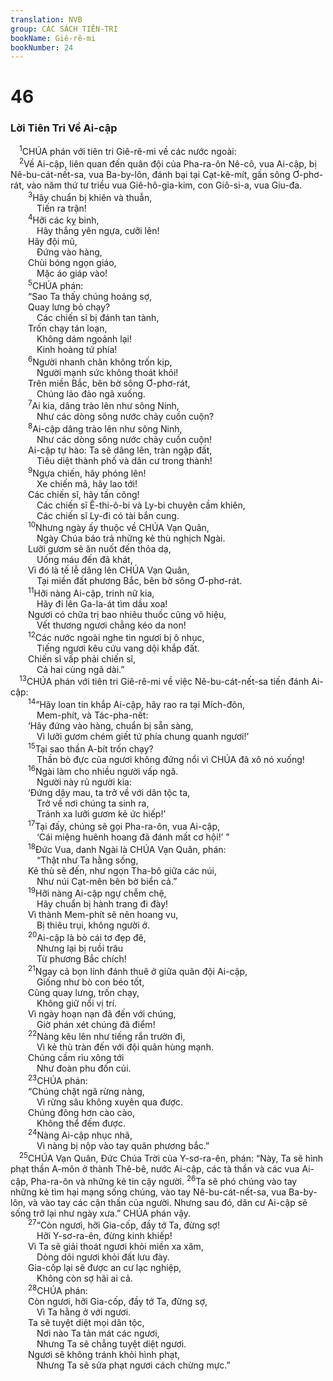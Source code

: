 ```yaml
---
translation: NVB
group: CÁC SÁCH TIÊN-TRI
bookName: Giê-rê-mi 
bookNumber: 24
---
```


<div class="title"><h1>46</h1><h3>Lời Tiên Tri Về Ai-cập </h3></div>
<span class="verse gie_46_1"> <sup>1</sup>CHÚA phán với tiên tri Giê-rê-mi về các nước ngoài: <br/></span>
<span class="verse gie_46_2"> <sup>2</sup>Về Ai-cập, liên quan đến quân đội của Pha-ra-ôn Nê-cô, vua Ai-cập, bị Nê-bu-cát-nết-sa, vua Ba-by-lôn, đánh bại tại Cạt-kê-mít, gần sông Ơ-phơ-rát, vào năm thứ tư triều vua Giê-hô-gia-kim, con Giô-si-a, vua Giu-đa. <br/></span>
<span class="verse gie_46_3">  <sup>3</sup>Hãy chuẩn bị khiên và thuẫn, <br/>   Tiến ra trận! <br/></span>
<span class="verse gie_46_4">  <sup>4</sup>Hỡi các kỵ binh, <br/>   Hãy thắng yên ngựa, cưỡi lên! <br/>  Hãy đội mũ, <br/>   Đứng vào hàng, <br/>  Chùi bóng ngọn giáo, <br/>   Mặc áo giáp vào! <br/></span>
<span class="verse gie_46_5">  <sup>5</sup>CHÚA phán: <br/>  “Sao Ta thấy chúng hoảng sợ, <br/>  Quay lưng bỏ chạy? <br/>   Các chiến sĩ bị đánh tan tành, <br/>  Trốn chạy tán loạn, <br/>   Không dám ngoảnh lại! <br/>   Kinh hoàng tứ phía! <br/></span>
<span class="verse gie_46_6">  <sup>6</sup>Người nhanh chân không trốn kịp, <br/>   Người mạnh sức không thoát khỏi! <br/>  Trên miền Bắc, bên bờ sông Ơ-phơ-rát, <br/>   Chúng lảo đảo ngã xuống. <br/></span>
<span class="verse gie_46_7">  <sup>7</sup>Ai kia, dâng trào lên như sông Ninh, <br/>   Như các dòng sông nước chảy cuồn cuộn? <br/></span>
<span class="verse gie_46_8">  <sup>8</sup>Ai-cập dâng trào lên như sông Ninh, <br/>   Như các dòng sông nước chảy cuồn cuộn! <br/>  Ai-cập tự hào: Ta sẽ dâng lên, tràn ngập đất, <br/>   Tiêu diệt thành phố và dân cư trong thành! <br/></span>
<span class="verse gie_46_9">  <sup>9</sup>Ngựa chiến, hãy phóng lên! <br/>   Xe chiến mã, hãy lao tới! <br/>  Các chiến sĩ, hãy tấn công! <br/>   Các chiến sĩ Ê-thi-ô-bi và Ly-bi chuyên cầm khiên, <br/>   Các chiến sĩ Ly-đi có tài bắn cung. <br/></span>
<span class="verse gie_46_10">  <sup>10</sup>Nhưng ngày ấy thuộc về CHÚA Vạn Quân, <br/>   Ngày Chúa báo trả những kẻ thù nghịch Ngài. <br/>  Lưỡi gươm sẽ ăn nuốt đến thỏa dạ, <br/>   Uống máu đến đã khát, <br/>  Vì đó là tế lễ dâng lên CHÚA Vạn Quân, <br/>   Tại miền đất phương Bắc, bên bờ sông Ơ-phơ-rát. <br/></span>
<span class="verse gie_46_11">  <sup>11</sup>Hỡi nàng Ai-cập, trinh nữ kia, <br/>   Hãy đi lên Ga-la-át tìm dầu xoa! <br/>  Ngươi có chữa trị bao nhiêu thuốc cũng vô hiệu, <br/>   Vết thương ngươi chẳng kéo da non! <br/></span>
<span class="verse gie_46_12">  <sup>12</sup>Các nước ngoài nghe tin ngươi bị ô nhục, <br/>   Tiếng ngươi kêu cứu vang dội khắp đất. <br/>  Chiến sĩ vấp phải chiến sĩ, <br/>   Cả hai cùng ngã dài.” <br/></span>
<span class="verse gie_46_13"> <sup>13</sup>CHÚA phán với tiên tri Giê-rê-mi về việc Nê-bu-cát-nết-sa tiến đánh Ai-cập: <br/></span>
<span class="verse gie_46_14">  <sup>14</sup>“Hãy loan tin khắp Ai-cập, hãy rao ra tại Mích-đôn, <br/>   Mem-phít, và Tác-pha-nết: <br/>  ‘Hãy đứng vào hàng, chuẩn bị sẵn sàng, <br/>   Vì lưỡi gươm chém giết tứ phía chung quanh ngươi!’ <br/></span>
<span class="verse gie_46_15">  <sup>15</sup>Tại sao thần A-bít trốn chạy? <br/>   Thần bò đực của ngươi không đứng nổi vì CHÚA đã xô nó xuống! <br/></span>
<span class="verse gie_46_16">  <sup>16</sup>Ngài làm cho nhiều người vấp ngã. <br/>   Người này rủ người kia: <br/>  ‘Đứng dậy mau, ta trở về với dân tộc ta, <br/>   Trở về nơi chúng ta sinh ra, <br/>   Tránh xa lưỡi gươm kẻ ức hiếp!’ <br/></span>
<span class="verse gie_46_17">  <sup>17</sup>Tại đấy, chúng sẽ gọi Pha-ra-ôn, vua Ai-cập, <br/>   ‘Cái miệng huênh hoang đã đánh mất cơ hội!’ ” <br/></span>
<span class="verse gie_46_18">  <sup>18</sup>Đức Vua, danh Ngài là CHÚA Vạn Quân, phán: <br/>   “Thật như Ta hằng sống, <br/>  Kẻ thù sẽ đến, như ngọn Tha-bô giữa các núi, <br/>   Như núi Cạt-mên bên bờ biển cả.” <br/></span>
<span class="verse gie_46_19">  <sup>19</sup>Hỡi nàng Ai-cập ngự chễm chệ, <br/>   Hãy chuẩn bị hành trang đi đày! <br/>  Vì thành Mem-phít sẽ nên hoang vu, <br/>   Bị thiêu trụi, không người ở. <br/></span>
<span class="verse gie_46_20">  <sup>20</sup>Ai-cập là bò cái tơ đẹp đẽ, <br/>   Nhưng lại bị ruồi trâu <br/>   Từ phương Bắc chích! <br/></span>
<span class="verse gie_46_21">  <sup>21</sup>Ngay cả bọn lính đánh thuê ở giữa quân đội Ai-cập, <br/>   Giống như bò con béo tốt, <br/>  Cũng quay lưng, trốn chạy, <br/>   Không giữ nổi vị trí. <br/>  Vì ngày hoạn nạn đã đến với chúng, <br/>   Giờ phán xét chúng đã điểm! <br/></span>
<span class="verse gie_46_22">  <sup>22</sup>Nàng kêu lên như tiếng rắn trườn đi, <br/>   Vì kẻ thù tràn đến với đội quân hùng mạnh. <br/>  Chúng cầm rìu xông tới <br/>   Như đoàn phu đốn củi. <br/></span>
<span class="verse gie_46_23">  <sup>23</sup>CHÚA phán: <br/>  “Chúng chặt ngã rừng nàng, <br/>   Vì rừng sâu không xuyên qua được. <br/>  Chúng đông hơn cào cào, <br/>   Không thể đếm được. <br/></span>
<span class="verse gie_46_24">  <sup>24</sup>Nàng Ai-cập nhục nhã, <br/>   Vì nàng bị nộp vào tay quân phương bắc.” <br/></span>
<span class="verse gie_46_25"> <sup>25</sup>CHÚA Vạn Quân, Đức Chúa Trời của Y-sơ-ra-ên, phán: “Này, Ta sẽ hình phạt thần A-môn ở thành Thê-bê, nước Ai-cập, các tà thần và các vua Ai-cập, Pha-ra-ôn và những kẻ tin cậy người. </span>
<span class="verse gie_46_26"><sup>26</sup>Ta sẽ phó chúng vào tay những kẻ tìm hại mạng sống chúng, vào tay Nê-bu-cát-nết-sa, vua Ba-by-lôn, và vào tay các cận thần của người. Nhưng sau đó, dân cư Ai-cập sẽ sống trở lại như ngày xưa.” CHÚA phán vậy. <br/></span>
<span class="verse gie_46_27">  <sup>27</sup>“Còn ngươi, hỡi Gia-cốp, đầy tớ Ta, đừng sợ! <br/>   Hỡi Y-sơ-ra-ên, đừng kinh khiếp! <br/>  Vì Ta sẽ giải thoát ngươi khỏi miền xa xăm, <br/>   Dòng dõi ngươi khỏi đất lưu đày. <br/>  Gia-cốp lại sẽ được an cư lạc nghiệp, <br/>   Không còn sợ hãi ai cả. <br/></span>
<span class="verse gie_46_28">  <sup>28</sup>CHÚA phán: <br/>  Còn ngươi, hỡi Gia-cốp, đầy tớ Ta, đừng sợ, <br/>   Vì Ta hằng ở với ngươi. <br/>  Ta sẽ tuyệt diệt mọi dân tộc, <br/>   Nơi nào Ta tản mát các ngươi, <br/>   Nhưng Ta sẽ chẳng tuyệt diệt ngươi. <br/>  Ngươi sẽ không tránh khỏi hình phạt, <br/>   Nhưng Ta sẽ sửa phạt ngươi cách chừng mực.” <br/></span>
